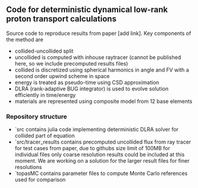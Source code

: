 ## Code for deterministic dynamical low-rank proton transport calculations
Source code to reproduce results from paper [add link]. Key components of the method are
- collided-uncollided split
- uncollided is computed with inhouse raytracer (cannot be published here, so we include precomputed results files)
- collided is discretized using spherical harmonics in angle and FV with a second order upwind scheme in space
- energy is treated as pseudo-time using CSD approximation
- DLRA (rank-adaptive BUG integrator) is used to evolve solution efficiently in time/energy 
- materials are represented using composite model from 12 base elements

### Repository structure
- `src contains julia code implementing deterministic DLRA solver for collided part of equation
- `src/tracer_results contains precomputed uncollided flux from ray tracer for test cases from paper, due to githubs size limit of 100MB for individual files only coarse resolution results could be included at this moment. We are working on a solution for the larger result files for finer resolutions
- `topasMC contains parameter files to compute Monte Carlo references used for comparison

